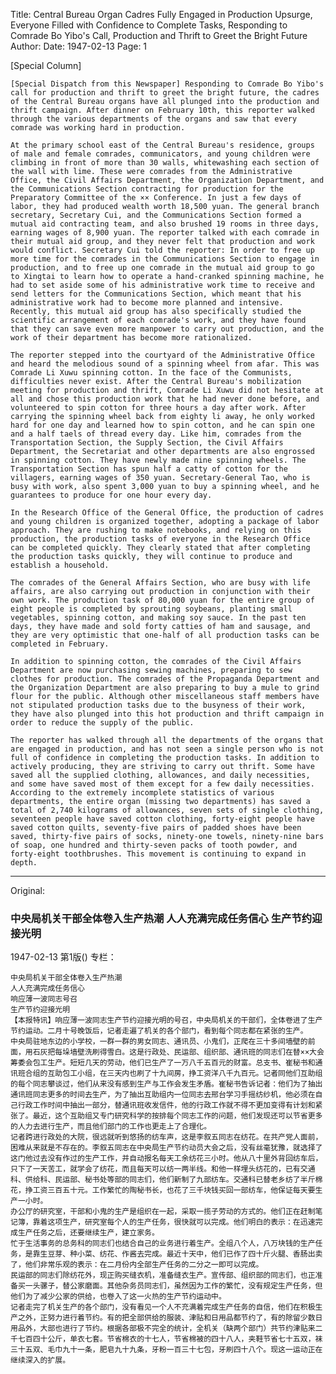 Title: Central Bureau Organ Cadres Fully Engaged in Production Upsurge, Everyone Filled with Confidence to Complete Tasks, Responding to Comrade Bo Yibo's Call, Production and Thrift to Greet the Bright Future
Author:
Date: 1947-02-13
Page: 1

[Special Column]

    [Special Dispatch from this Newspaper] Responding to Comrade Bo Yibo's call for production and thrift to greet the bright future, the cadres of the Central Bureau organs have all plunged into the production and thrift campaign. After dinner on February 10th, this reporter walked through the various departments of the organs and saw that every comrade was working hard in production.

    At the primary school east of the Central Bureau's residence, groups of male and female comrades, communicators, and young children were climbing in front of more than 30 walls, whitewashing each section of the wall with lime. These were comrades from the Administrative Office, the Civil Affairs Department, the Organization Department, and the Communications Section contracting for production for the Preparatory Committee of the ×× Conference. In just a few days of labor, they had produced wealth worth 18,500 yuan. The general branch secretary, Secretary Cui, and the Communications Section formed a mutual aid contracting team, and also brushed 19 rooms in three days, earning wages of 8,900 yuan. The reporter talked with each comrade in their mutual aid group, and they never felt that production and work would conflict. Secretary Cui told the reporter: In order to free up more time for the comrades in the Communications Section to engage in production, and to free up one comrade in the mutual aid group to go to Xingtai to learn how to operate a hand-cranked spinning machine, he had to set aside some of his administrative work time to receive and send letters for the Communications Section, which meant that his administrative work had to become more planned and intensive. Recently, this mutual aid group has also specifically studied the scientific arrangement of each comrade's work, and they have found that they can save even more manpower to carry out production, and the work of their department has become more rationalized.

    The reporter stepped into the courtyard of the Administrative Office and heard the melodious sound of a spinning wheel from afar. This was Comrade Li Xuwu spinning cotton. In the face of the Communists, difficulties never exist. After the Central Bureau's mobilization meeting for production and thrift, Comrade Li Xuwu did not hesitate at all and chose this production work that he had never done before, and volunteered to spin cotton for three hours a day after work. After carrying the spinning wheel back from eighty li away, he only worked hard for one day and learned how to spin cotton, and he can spin one and a half taels of thread every day. Like him, comrades from the Transportation Section, the Supply Section, the Civil Affairs Department, the Secretariat and other departments are also engrossed in spinning cotton. They have newly made nine spinning wheels. The Transportation Section has spun half a catty of cotton for the villagers, earning wages of 350 yuan. Secretary-General Tao, who is busy with work, also spent 3,000 yuan to buy a spinning wheel, and he guarantees to produce for one hour every day.

    In the Research Office of the General Office, the production of cadres and young children is organized together, adopting a package of labor approach. They are rushing to make notebooks, and relying on this production, the production tasks of everyone in the Research Office can be completed quickly. They clearly stated that after completing the production tasks quickly, they will continue to produce and establish a household.

    The comrades of the General Affairs Section, who are busy with life affairs, are also carrying out production in conjunction with their own work. The production task of 80,000 yuan for the entire group of eight people is completed by sprouting soybeans, planting small vegetables, spinning cotton, and making soy sauce. In the past ten days, they have made and sold forty catties of ham and sausage, and they are very optimistic that one-half of all production tasks can be completed in February.

    In addition to spinning cotton, the comrades of the Civil Affairs Department are now purchasing sewing machines, preparing to sew clothes for production. The comrades of the Propaganda Department and the Organization Department are also preparing to buy a mule to grind flour for the public. Although other miscellaneous staff members have not stipulated production tasks due to the busyness of their work, they have also plunged into this hot production and thrift campaign in order to reduce the supply of the public.

    The reporter has walked through all the departments of the organs that are engaged in production, and has not seen a single person who is not full of confidence in completing the production tasks. In addition to actively producing, they are striving to carry out thrift. Some have saved all the supplied clothing, allowances, and daily necessities, and some have saved most of them except for a few daily necessities. According to the extremely incomplete statistics of various departments, the entire organ (missing two departments) has saved a total of 2,740 kilograms of allowances, seven sets of single clothing, seventeen people have saved cotton clothing, forty-eight people have saved cotton quilts, seventy-five pairs of padded shoes have been saved, thirty-five pairs of socks, ninety-one towels, ninety-nine bars of soap, one hundred and thirty-seven packs of tooth powder, and forty-eight toothbrushes. This movement is continuing to expand in depth.



<hr /> 

Original: 


### 中央局机关干部全体卷入生产热潮  人人充满完成任务信心  生产节约迎接光明

1947-02-13
第1版()
专栏：

    中央局机关干部全体卷入生产热潮
    人人充满完成任务信心
    响应薄一波同志号召
    生产节约迎接光明
    【本报特讯】响应薄一波同志生产节约迎接光明的号召，中央局机关的干部们，全体卷进了生产节约运动。二月十号晚饭后，记者走遍了机关的各个部门，看到每个同志都在紧张的生产。
    中央局驻地东边的小学校，一群一群的男女同志、通讯员、小鬼们，正爬在三十多间墙壁的前面，用石灰把每垛墙壁洗刷得雪白。这是行政处、民运部、组织部、通讯班的同志们在替××大会筹委会包工生产。短短几天的劳动，他们已生产了一万八千五百元的财富。总支书、崔秘书和通讯班合组的互助包工小组，在三天内也刷了十九间房，挣工资洋八千九百元。记者同他们互助组的每个同志攀谈过，他们从来没有感到生产与工作会发生矛盾。崔秘书告诉记者：他们为了抽出通讯班同志更多的时间去生产，为了抽出互助组内一位同志去邢台学习手摇纺纱机，他必须在自己行政工作时间中抽出一部分，替通讯班收发信件，他的行政工作就不得不更加变得有计划和紧张了。最近，这个互助组又专门研究科学的按排每个同志工作的问题，他们发现还可以节省更多的人力去进行生产，而且他们部门的工作也更走上了合理化。
    记者跨进行政处的大院，很远就听到悠扬的纺车声，这是李叙五同志在纺花。在共产党人面前，困难从来就是不存在的。李叙五同志在中央局生产节约动员大会之后，没有丝毫犹豫，就选择了这门他过去没有作过的生产工作，并自动报名每天工余纺花三小时。他从八十里外背回纺车后，只下了一天苦工，就学会了纺花，而且每天可以纺一两半线。和他一样埋头纺花的，已有交通科、供给科、民运部、秘书处等部的同志们，他们新制了九部纺车。交通科已替老乡纺了半斤棉花，挣工资三百五十元。工作繁忙的陶秘书长，也花了三千块钱买回一部纺车，他保证每天要生产一小时。
    办公厅的研究室，干部和小鬼的生产是组织在一起，采取一揽子劳动的方式的。他们正在赶制笔记簿，靠着这项生产，研究室每个人的生产任务，很快就可以完成。他们明白的表示：在迅速完成生产任务之后，还要继续生产，建立家务。
    忙于生活事务的总务科的同志们也结合自己的业务进行着生产。全组八个人，八万块钱的生产任务，是靠生豆芽、种小菜、纺花、作酱去完成。最近十天中，他们已作了四十斤火腿、香肠出卖了，他们非常乐观的表示：在二月份内全部生产任务的二分之一即可以完成。
    民运部的同志们除纺花外，现正购买缝衣机，准备缝衣生产。宣传部、组织部的同志们，也正准备买一头骡子，替公家磨面。其他杂务员同志们，虽然因为工作的繁忙，没有规定生产任务，但他们为了减少公家的供给，也卷入了这一火热的生产节约运动中。
    记者走完了机关生产的各个部门，没有看见一个人不充满着完成生产任务的自信，他们在积极生产之外，正努力进行着节约。有的把全部供给的服装、津贴和日用品都节约了，有的除留少数日用品外，大部也进行了节约。根据各部极不完全的统计，全机关（缺两个部门）共节约津贴来二千七百四十公斤，单衣七套。节省棉衣的十七人，节省棉被的四十八人，夹鞋节省七十五双，袜三十五双、毛巾九十一条，肥皂九十九条，牙粉一百三十七包，牙刷四十八个。现这一运动正在继续深入的扩展。

